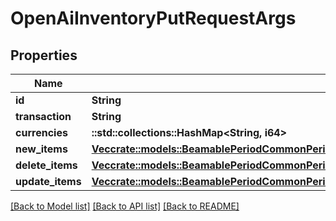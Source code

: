 # OpenAiInventoryPutRequestArgs

## Properties

Name | Type | Description | Notes
------------ | ------------- | ------------- | -------------
**id** | **String** |  | 
**transaction** | **String** |  | 
**currencies** | **::std::collections::HashMap<String, i64>** |  | 
**new_items** | [**Vec<crate::models::BeamablePeriodCommonPeriodApiPeriodInventoryPeriodFederatedItemCreateRequest>**](Beamable.Common.Api.Inventory.FederatedItemCreateRequest.md) |  | 
**delete_items** | [**Vec<crate::models::BeamablePeriodCommonPeriodApiPeriodInventoryPeriodFederatedItemDeleteRequest>**](Beamable.Common.Api.Inventory.FederatedItemDeleteRequest.md) |  | 
**update_items** | [**Vec<crate::models::BeamablePeriodCommonPeriodApiPeriodInventoryPeriodFederatedItemUpdateRequest>**](Beamable.Common.Api.Inventory.FederatedItemUpdateRequest.md) |  | 

[[Back to Model list]](../README.md#documentation-for-models) [[Back to API list]](../README.md#documentation-for-api-endpoints) [[Back to README]](../README.md)


